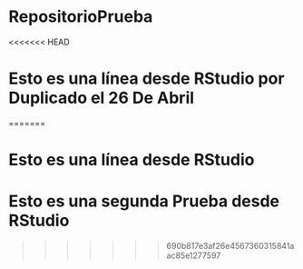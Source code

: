 # RepositorioPrueba
<<<<<<< HEAD
# Esto es una línea desde RStudio por Duplicado el 26 De Abril
=======
# Esto es una línea desde RStudio 
# Esto es una segunda Prueba desde RStudio
>>>>>>> 690b817e3af26e4567360315841aac85e1277597
